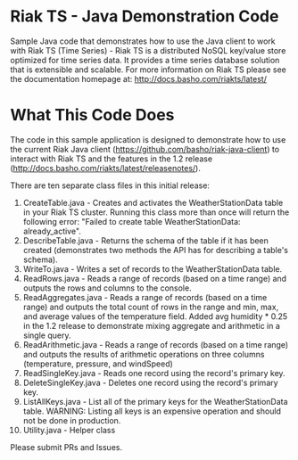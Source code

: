 # Riak TS - Java Demonstration Code
Sample Java code that demonstrates how to use the Java client to work with Riak TS (Time Series) - Riak TS is a distributed NoSQL key/value store optimized for time series data. It provides a time series database solution that is extensible and scalable. For more information on Riak TS please see the documentation homepage at: http://docs.basho.com/riakts/latest/

# What This Code Does
The code in this sample application is designed to demonstrate how to use the current Riak Java client (https://github.com/basho/riak-java-client) to interact with Riak TS and the features in the 1.2 release (http://docs.basho.com/riakts/latest/releasenotes/). 

There are ten separate class files in this initial release:

1. CreateTable.java - Creates and activates the WeatherStationData table in your Riak TS cluster. Running this class more than once will return the following error: "Failed to create table WeatherStationData: already_active".
2. DescribeTable.java - Returns the schema of the table if it has been created (demonstrates two methods the API has for describing a table's schema).
3. WriteTo.java - Writes a set of records to the WeatherStationData table.
4. ReadRows.java - Reads a range of records (based on a time range) and outputs the rows and columns to the console.
5. ReadAggregates.java - Reads a range of records (based on a time range) and outputs the total count of rows in the range and min, max, and average values of the temperature field. Added avg humidity * 0.25 in the 1.2 release to demonstrate mixing aggregate and arithmetic in a single query.
6. ReadArithmetic.java - Reads a range of records (based on a time range) and outputs the results of arithmetic operations on three columns (temperature, pressure, and windSpeed)
7. ReadSingleKey.java - Reads one record using the record's primary key.
8. DeleteSingleKey.java - Deletes one record using the record's primary key.
9. ListAllKeys.java - List all of the primary keys for the WeatherStationData table. WARNING: Listing all keys is an expensive operation and should not be done in production.
10. Utility.java - Helper class

Please submit PRs and Issues.
